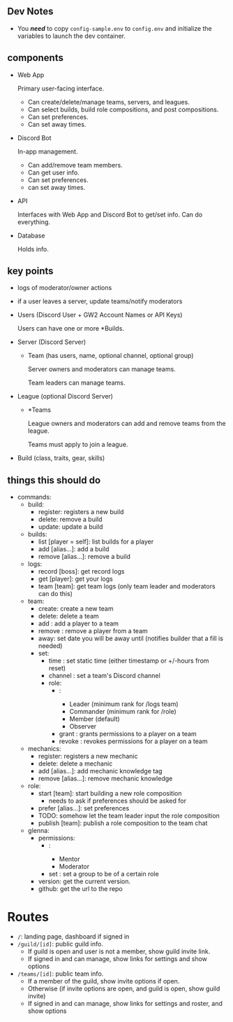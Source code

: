 ## Dev Notes
- You ***need*** to copy `config-sample.env` to `config.env` and initialize the variables to launch the dev container.

## components

- Web App

    Primary user-facing interface.
    - Can create/delete/manage teams, servers, and leagues.
    - Can select builds, build role compositions, and post compositions.
    - Can set preferences.
    - Can set away times.

- Discord Bot

    In-app management.

    - Can add/remove team members.
    - Can get user info.
    - Can set preferences.
    - can set away times.

- API

    Interfaces with Web App and Discord Bot to get/set info. Can do everything.

- Database

    Holds info.

## key points

- logs of moderator/owner actions
- if a user leaves a server, update teams/notify moderators
- Users (Discord User + GW2 Account Names or API Keys)

    Users can have one or more *Builds.
- Server (Discord Server)
    - Team (has users, name, optional channel, optional group)

        Server owners and moderators can manage teams.

        Team leaders can manage teams.
- League (optional Discord Server)
    - *Teams

        League owners and moderators can add and remove teams from the league.

        Teams must apply to join a league.
- Build (class, traits, gear, skills)

## things this should do

- commands:
    - build:
        - register: registers a new build
        - delete: remove a build
        - update: update a build
    - builds:
        - list [player = self]: list builds for a player
        - add [alias...]: add a build
        - remove [alias...]: remove a build
    - logs:
        - record [boss]: get record logs
        - get [player]: get your logs
        - team [team]: get team logs (only team leader and moderators can do this)
    - team:
        - create: create a new team
        - delete: delete a team
        - add <team> <player>: add a player to a team
        - remove <team> <player>: remove a player from a team
        - away: set date you will be away until (notifies builder that a fill is needed)
        - set:
            - time <time>: set static time (either timestamp or +/-hours from reset)
            - channel <channel>: set a team's Discord channel
            - role:
                - <role>:
                    - Leader (minimum rank for /logs team)
                    - Commander (minimum rank for /role)
                    - Member (default)
                    - Observer
                - grant <player> <role>: grants permissions to a player on a team
                - revoke <player> <role>: revokes permissions for a player on a team
    - mechanics:
        - register: registers a new mechanic
        - delete: delete a mechanic
        - add [alias...]: add mechanic knowledge tag
        - remove [alias...]: remove mechanic knowledge
    - role:
        - start [team]: start building a new role composition
            - needs to ask if preferences should be asked for
        - prefer [alias...]: set preferences
        - TODO: somehow let the team leader input the role composition
        - publish [team]: publish a role composition to the team chat
    - glenna:
        - permissions:
            - <role>:
                - Mentor
                - Moderator
            - set <role> <group>: set a group to be of a certain role
        - version: get the current version.
        - github: get the url to the repo

# Routes

- `/`: landing page, dashboard if signed in
- `/guild/[id]`: public guild info.
    - If guild is open and user is not a member, show guild invite link.
    - If signed in and can manage, show links for settings and show options
- `/teams/[id]`: public team info.
    - If a member of the guild, show invite options if open.
    - Otherwise (if invite options are open, and guild is open, show guild invite)
    - If signed in and can manage, show links for settings and roster, and show options
